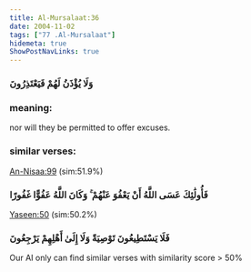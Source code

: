 ```yaml
---
title: Al-Mursalaat:36
date: 2004-11-02
tags: ["77 .Al-Mursalaat"]
hidemeta: true 
ShowPostNavLinks: true 
---
```

### وَلَا يُؤْذَنُ لَهُمْ فَيَعْتَذِرُونَ
### meaning: 
nor will they be permitted to offer excuses.
### similar verses: 

[An-Nisaa:99](/4/99) (sim:51.9%)

### فَأُولَٰئِكَ عَسَى اللَّهُ أَنْ يَعْفُوَ عَنْهُمْ ۚ وَكَانَ اللَّهُ عَفُوًّا غَفُورًا

[Yaseen:50](/36/50) (sim:50.2%)

### فَلَا يَسْتَطِيعُونَ تَوْصِيَةً وَلَا إِلَىٰ أَهْلِهِمْ يَرْجِعُونَ

Our AI only can find similar verses with similarity score > 50% 


